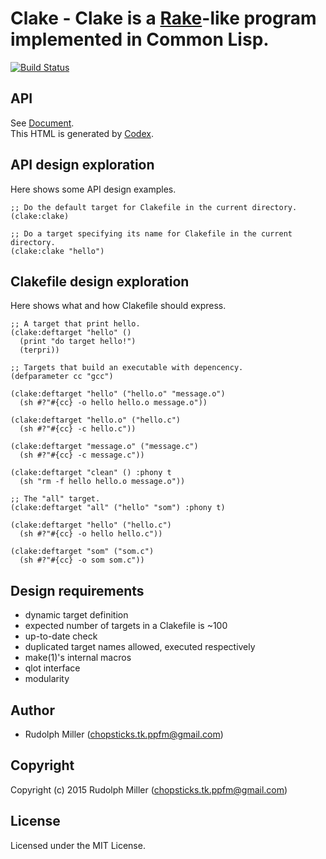 # Clake - Clake is a [Rake](https://github.com/ruby/rake)-like program implemented in Common Lisp.
[![Build Status](https://circleci.com/gh/Rudolph-Miller/clake.svg?style=shield)](https://circleci.com/gh/Rudolph-Miller/clake)

## API

See [Document](https://rudolph-miller.github.io/clake/overview.html).  
This HTML is generated by [Codex](https://github.com/CommonDoc/codex).


## API design exploration

Here shows some API design examples.

    ;; Do the default target for Clakefile in the current directory.
    (clake:clake)
    
    ;; Do a target specifying its name for Clakefile in the current directory.
    (clake:clake "hello")

## Clakefile design exploration

Here shows what and how Clakefile should express.

    ;; A target that print hello.
    (clake:deftarget "hello" ()
      (print "do target hello!")
      (terpri))

    ;; Targets that build an executable with depencency.
    (defparameter cc "gcc")

    (clake:deftarget "hello" ("hello.o" "message.o")
      (sh #?"#{cc} -o hello hello.o message.o"))

    (clake:deftarget "hello.o" ("hello.c")
      (sh #?"#{cc} -c hello.c"))

    (clake:deftarget "message.o" ("message.c")
      (sh #?"#{cc} -c message.c"))

    (clake:deftarget "clean" () :phony t
      (sh "rm -f hello hello.o message.o"))

    ;; The "all" target.
    (clake:deftarget "all" ("hello" "som") :phony t)
    
    (clake:deftarget "hello" ("hello.c")
      (sh #?"#{cc} -o hello hello.c"))

    (clake:deftarget "som" ("som.c")
      (sh #?"#{cc} -o som som.c"))

## Design requirements
- dynamic target definition
- expected number of targets in a Clakefile is ~100
- up-to-date check
- duplicated target names allowed, executed respectively
- make(1)'s internal macros
- qlot interface
- modularity

## Author

* Rudolph Miller (chopsticks.tk.ppfm@gmail.com)

## Copyright

Copyright (c) 2015 Rudolph Miller (chopsticks.tk.ppfm@gmail.com)

## License

Licensed under the MIT License.
